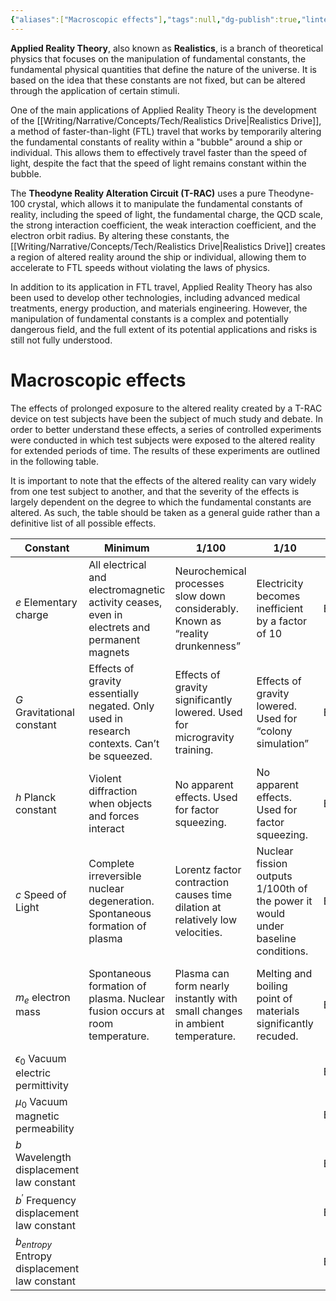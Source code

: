 ```yaml
---
{"aliases":["Macroscopic effects"],"tags":null,"dg-publish":true,"linter-yaml-title-alias":"Macroscopic effects","permalink":"/writing/narrative/concepts/applied-reality-theory/","dgPassFrontmatter":true}
---
```


**Applied Reality Theory**, also known as **Realistics**, is a branch of theoretical physics that focuses on the manipulation of fundamental constants, the fundamental physical quantities that define the nature of the universe. It is based on the idea that these constants are not fixed, but can be altered through the application of certain stimuli.

One of the main applications of Applied Reality Theory is the development of the [[Writing/Narrative/Concepts/Tech/Realistics Drive\|Realistics Drive]], a method of faster-than-light (FTL) travel that works by temporarily altering the fundamental constants of reality within a "bubble" around a ship or individual. This allows them to effectively travel faster than the speed of light, despite the fact that the speed of light remains constant within the bubble.

The **Theodyne Reality Alteration Circuit (T-RAC)** uses a pure Theodyne-100 crystal, which allows it to manipulate the fundamental constants of reality, including the speed of light, the fundamental charge, the QCD scale, the strong interaction coefficient, the weak interaction coefficient, and the electron orbit radius. By altering these constants, the [[Writing/Narrative/Concepts/Tech/Realistics Drive\|Realistics Drive]] creates a region of altered reality around the ship or individual, allowing them to accelerate to FTL speeds without violating the laws of physics.

In addition to its application in FTL travel, Applied Reality Theory has also been used to develop other technologies, including advanced medical treatments, energy production, and materials engineering. However, the manipulation of fundamental constants is a complex and potentially dangerous field, and the full extent of its potential applications and risks is still not fully understood.

# Macroscopic effects

The effects of prolonged exposure to the altered reality created by a T-RAC device on test subjects have been the subject of much study and debate. In order to better understand these effects, a series of controlled experiments were conducted in which test subjects were exposed to the altered reality for extended periods of time. The results of these experiments are outlined in the following table.

It is important to note that the effects of the altered reality can vary widely from one test subject to another, and that the severity of the effects is largely dependent on the degree to which the fundamental constants are altered. As such, the table should be taken as a general guide rather than a definitive list of all possible effects.

| Constant | Minimum | 1/100 | 1/10 | 1x | 10x | 100x |
| --- | --- | --- | --- | --- | --- | --- |
| $e$ Elementary charge | All electrical and electromagnetic activity ceases, even in electrets and permanent magnets | Neurochemical processes slow down considerably. Known as “reality drunkenness” | Electricity becomes inefficient by a factor of 10 | Baseline | Semiconductors burn out unless protected from power surges | Semiconductor technology is infeasible to use and burns out |
| $G$ Gravitational constant | Effects of gravity essentially negated. Only used in research contexts. Can’t be squeezed. | Effects of gravity significantly lowered. Used for microgravity training. | Effects of gravity lowered. Used for “colony simulation” | Baseline | Effects of gravity heightened. Used for gravity torture and training purposes. | Effects of gravity almost always lethal. Gravity lensing apparent - used in “gravity periscopes” |
| $h$ Planck constant | Violent diffraction when objects and forces interact | No apparent effects. Used for factor squeezing. | No apparent effects. Used for factor squeezing. | Baseline | Radiation effects are amplified tenfold. Exercise caution around [[Writing/Narrative/Species/Tallisites\|Tallisites]]. | Near instant brain death occurs as a result of neurochemical surge. |
| $c$ Speed of Light | Complete irreversible nuclear degeneration. Spontaneous formation of plasma | Lorentz factor contraction causes time dilation at relatively low velocities. | Nuclear fission outputs 1/100th of the power it would under baseline conditions. | Baseline | Magnetic decoherence - magnetism reduced by a factor of 100. | “Mattening” of materials due to relativistic effects being greatly reduced. |
| $m_e$ electron mass | Spontaneous formation of plasma. Nuclear fusion occurs at room temperature. | Plasma can form nearly instantly with small changes in ambient temperature. | Melting and boiling point of materials significantly recuded. | Baseline | Melting and boiling point of materials significantly raised, but decays faster, even stable nuclides | Near instant decay of all nuclides, including stable nuclides of Carbon and Oxygen |
| $\epsilon _0$ Vacuum electric permittivity |  |  |  | Baseline |  |  |
| $\mu_0$ Vacuum magnetic permeability |  |  |  | Baseline |  |  |
| $b$ Wavelength displacement law constant |  |  |  | Baseline |  |  |
| $b^\prime$ Frequency displacement law constant |  |  |  | Baseline |  |  |
| $b_{entropy}$ Entropy displacement law constant |  |  |  | Baseline |  |  |